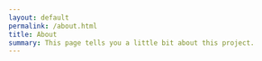 ```yaml
---
layout: default
permalink: /about.html
title: About
summary: This page tells you a little bit about this project.
---
```

